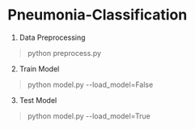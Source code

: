 # Pneumonia-Classification

1. Data Preprocessing
  > python preprocess.py
  
2. Train Model
  > python model.py --load_model=False
  
3. Test Model
  > python model.py --load_model=True
